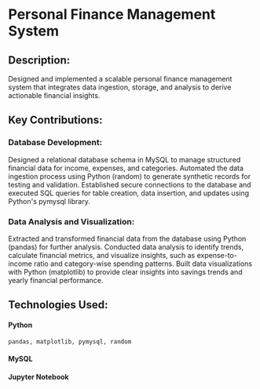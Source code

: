 # Personal Finance Management System
## Description:
Designed and implemented a scalable personal finance management system that integrates data ingestion, storage, and analysis to derive actionable financial insights.

## Key Contributions:

### Database Development:
Designed a relational database schema in MySQL to manage structured financial data for income, expenses, and categories.
Automated the data ingestion process using Python (random) to generate synthetic records for testing and validation.
Established secure connections to the database and executed SQL queries for table creation, data insertion, and updates using Python's pymysql library.

### Data Analysis and Visualization:
Extracted and transformed financial data from the database using Python (pandas) for further analysis.
Conducted data analysis to identify trends, calculate financial metrics, and visualize insights, such as expense-to-income ratio and category-wise spending patterns.
Built data visualizations with Python (matplotlib) to provide clear insights into savings trends and yearly financial performance.

## Technologies Used:

#### Python 
    pandas, matplotlib, pymysql, random
#### MySQL
#### Jupyter Notebook
